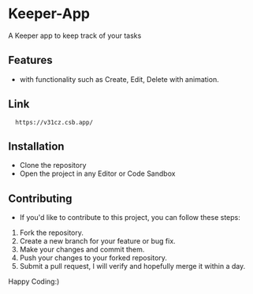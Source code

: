 # Keeper-App
A Keeper app to keep track of your tasks

## Features
- with functionality such as Create, Edit, Delete with animation.

## Link
      https://v31cz.csb.app/
## Installation
- Clone the repository
- Open the project in any Editor or Code Sandbox

## Contributing
- If you'd like to contribute to this project, you can follow these steps:
1. Fork the repository.
2. Create a new branch for your feature or bug fix.
3. Make your changes and commit them.
4. Push your changes to your forked repository.
5. Submit a pull request, I will verify and hopefully merge it within a day.

Happy Coding:)
